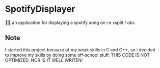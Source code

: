# SpotifyDisplayer
🚀🎶 an application for displaying a spotify song on i.e xsplit / obs


## Note
I started this project because of my weak skills in C and C++, so I decided to improve my skills by doing some off-school stuff.
THIS CODE IS NOT OPTIMIZED; NOR IS IT WELL WRITEN!
